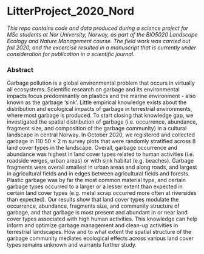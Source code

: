 # LitterProject_2020_Nord
*This repo contains code and data produced during a science project for MSc students at Nor University, Norway, as part of the BIO5020 Landscape Ecology and Nature Management course. The field work was carried out fall 2020, and the excercise resulted in a manuscript that is currently under consideration for publication in a scientific journal.* 

### Abstract 
Garbage pollution is a global environmental problem that occurs in virtually all ecosystems. Scientific research on garbage and its environmental impacts focus predominantly on plastics and the marine environment - also known as the garbage ‘sink’. Little empirical knowledge exists about the distribution and ecological impacts of garbage in terrestrial environments, where most garbage is produced. To start closing that knowledge gap, we investigated the spatial distribution of garbage (i.e. occurrence, abundance, fragment size, and composition of the garbage community) in a cultural landscape in central Norway. In October 2020, we registered and collected garbage in 110 50 × 2 m survey plots that were randomly stratified across 8 land cover types in the landscape. Overall, garbage occurrence and abundance was highest in land cover types related to human activities (i.e. roadside verges, urban areas) or with sink habitat (e.g. beaches). Garbage fragments were overall smallest in urban areas and along roads, and largest in agricultural fields and in edges between agricultural fields and forests. Plastic garbage was by far the most common material type, and certain garbage types occurred to a larger or a lesser extent than expected in certain land cover types (e.g. metal scrap occurred more often at riversides than expected). Our results show that land cover types modulate the occurrence, abundance, fragments size, and community structure of garbage, and that garbage is most present and abundant in or near land cover types associated with high human activities. This knowledge can help inform and optimize garbage management and clean-up activities in terrestrial landscapes. How and to what extent the spatial structure of the garbage community mediates ecological effects across various land cover types remains unknown and warrants further study. 
